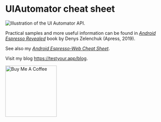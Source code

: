 # UIAutomator cheat sheet

<img src="./uiautomator_cheat_sheet.jpg" alt="Illustration of the UI Automator API."/>

Practical samples and more useful information can be found in [*Android Espresso Revealed*](https://www.apress.com/9781484243145) book by Denys Zelenchuk (Apress, 2019).

See also my [*Android Espresso-Web Cheat Sheet*](https://github.com/denyszelenchuk/espresso-web-cheat-sheet).

Visit my blog https://testyour.app/blog.

<a href="https://www.buymeacoffee.com/dmzet" target="_blank">
    <img src="https://cdn.buymeacoffee.com/buttons/v2/default-yellow.png" alt="Buy Me A Coffee" width="160">
</a>
